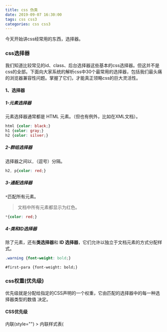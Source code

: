 ```yaml
---
title: css 伪类
date: 2019-09-07 16:30:00
tags: css css3
categories: css css3
---
```


今天开始讲css经常用的东西，选择器。

<!--more-->

### css选择器

我们知道比较常见的id、class、后台选择器这些基本的css选择器。但这并不是css的全部。下面向大家系统的解析css中30个最常用的选择器，包括我们最头痛的浏览器兼容性问题。掌握了它们，才能真正领略css的巨大灵活性。

#### 1、选择器

##### 1-元素选择器

元素选择器通常都是 HTML 元素。（但也有例外，比如在XML文档）。

```css
html {color: black;}  
h1 {color: gray;}  
h2 {color: silver;}
```

##### 2-群组选择器

选择器之间以`,`（逗号）分隔。

```css
h2, p{color: red;}
```

##### 3-通配选择器

`*`匹配所有元素。

> 文档中所有元素都显示为红色。

```css
*{color: red;}
```

##### 4-类和ID选择器

 除了元素，还有**类选择器**和 **ID 选择器**，它们允许以独立于文档元素的方式分配样式。 

```css
.warning {font-weight: bold;}
```

```
#first-para {font-weight: bold;}
```

### css权重(优先级)

 优先级就是分配给指定的CSS声明的一个权重，它由匹配的选择器中的每一种选择器类型的数值 决定。

#### CSS优先级

内联(style="") > 内联样式表(<style>) | 外链样式表(<link>) > 浏览器缺省

>  **内联样式表**和**外链样式表**取决于定义的位置顺序。 

#### 选择器优先级

ID选择器 > 类选择器 | 属性选择器 | 伪类选择器 > 元素选择器

>  **!important**: 当在一个样式声明中使用一个!important 规则时，此声明将覆盖任何其他声明

内联元素： 1, 0, 0, 0

ID选择器 0, 1, 0, 0

类选择器，属性选择， 伪类 0, 0, 1, 0

元素，伪元素 0, 0, 0, 1





[^]: 本示例采用cmui样式库，有兴趣可以访问下载

